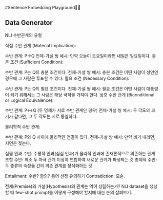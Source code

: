 #Sentence Embedding Playground🤾‍♀️


## Data Generator
NLI 수반관계의 유형

직접 수반 관계 (Material Implication):

수반 관계: 
P→Q
전제-가설 쌍 예시: 만약 오늘이 토요일이라면 내일은 일요일이다.
충분 조건 (Sufficient Condition):

수반 관계: 
P는 Q의 충분 조건이다.
전제-가설 쌍 예시: 충분 조건은 어떤 사람이 성인인 경우에 그 사람은 투표할 수 있다.
필요 조건 (Necessary Condition):

수반 관계: 
P는 Q의 필요 조건이다.
전제-가설 쌍 예시: 필요 조건은 어떤 사람이 대통령이 되기 위해서는 그 사람은 해당 국적을 가져야 한다.
상호 수반 관계 (Biconditional or Logical Equivalence):

수반 관계: 
P↔Q (두 명제가 서로 수반 관계인 경우)
전제-가설 쌍 예시: 두 각도의 크기가 같다면, 그 두 각도는 서로 동일하다.

물리학적 수반 관계:

수반 관계: 
P와 Q 사이에 물리적인 연결이 있다.
전제-가설 쌍 예시: 만약 비가 내리면, 지면은 젖는다.


심물 인과 수반: 수평적 인과(심심 인과)가 물리적 인과에 존재론적으로 의존하는 관계
조합 수반: 최소 두 자극 관계 이상이 연합하여 새로운 관계가 파생되는 것
총체적 수반: 두 종류의 속성들 간의 의존 관계를 정식화하는 것

Entailment: 수반? 함의? 용어 선정 유의하기
Contradiction: 모순.

전제(Premise)와 가설(Hypothesis)의 관계는 역이 성립하는가?
NLI dataset을 생성할 때 few-shot prompt를 어떻게 구성해야 할지에 대한 논의 살펴보기.
